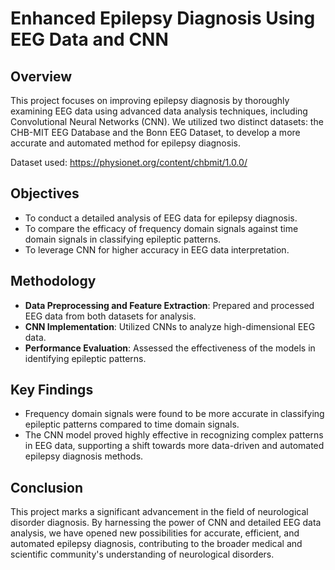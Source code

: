 # Enhanced Epilepsy Diagnosis Using EEG Data and CNN

## Overview
This project focuses on improving epilepsy diagnosis by thoroughly examining EEG data using advanced data analysis techniques, including Convolutional Neural Networks (CNN). We utilized two distinct datasets: the CHB-MIT EEG Database and the Bonn EEG Dataset, to develop a more accurate and automated method for epilepsy diagnosis.

Dataset used: https://physionet.org/content/chbmit/1.0.0/

## Objectives
- To conduct a detailed analysis of EEG data for epilepsy diagnosis.
- To compare the efficacy of frequency domain signals against time domain signals in classifying epileptic patterns.
- To leverage CNN for higher accuracy in EEG data interpretation.

## Methodology
- **Data Preprocessing and Feature Extraction**: Prepared and processed EEG data from both datasets for analysis.
- **CNN Implementation**: Utilized CNNs to analyze high-dimensional EEG data.
- **Performance Evaluation**: Assessed the effectiveness of the models in identifying epileptic patterns.

## Key Findings
- Frequency domain signals were found to be more accurate in classifying epileptic patterns compared to time domain signals.
- The CNN model proved highly effective in recognizing complex patterns in EEG data, supporting a shift towards more data-driven and automated epilepsy diagnosis methods.

## Conclusion
This project marks a significant advancement in the field of neurological disorder diagnosis. By harnessing the power of CNN and detailed EEG data analysis, we have opened new possibilities for accurate, efficient, and automated epilepsy diagnosis, contributing to the broader medical and scientific community's understanding of neurological disorders.
